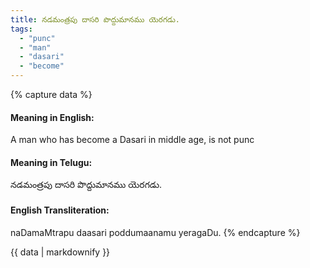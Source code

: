 ```yaml
---
title: నడమంత్రపు దాసరి పొద్దుమానము యెరగడు.
tags:
  - "punc"
  - "man"
  - "dasari"
  - "become"
---
```


{% capture data %}
#### Meaning in English:
A man who has become a Dasari in middle age, is not punc

#### Meaning in Telugu:
నడమంత్రపు దాసరి పొద్దుమానము యెరగడు.

#### English Transliteration:
naDamaMtrapu daasari poddumaanamu yeragaDu.
{% endcapture %}

<div class="notice">{{ data | markdownify }}</div>

